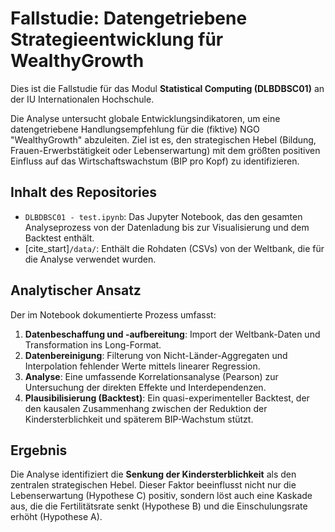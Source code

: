 # Fallstudie: Datengetriebene Strategieentwicklung für WealthyGrowth

Dies ist die Fallstudie für das Modul **Statistical Computing (DLBDBSC01)** an der IU Internationalen Hochschule.

Die Analyse untersucht globale Entwicklungsindikatoren, um eine datengetriebene Handlungsempfehlung für die (fiktive) NGO "WealthyGrowth" abzuleiten. Ziel ist es, den strategischen Hebel (Bildung, Frauen-Erwerbstätigkeit oder Lebenserwartung) mit dem größten positiven Einfluss auf das Wirtschaftswachstum (BIP pro Kopf) zu identifizieren.

## Inhalt des Repositories

* `DLBDBSC01 - test.ipynb`: Das Jupyter Notebook, das den gesamten Analyseprozess von der Datenladung bis zur Visualisierung und dem Backtest enthält.
* [cite_start]`/data/`: Enthält die Rohdaten (CSVs) von der Weltbank, die für die Analyse verwendet wurden.

## Analytischer Ansatz

Der im Notebook dokumentierte Prozess umfasst:

1.  **Datenbeschaffung und -aufbereitung**: Import der Weltbank-Daten und Transformation ins Long-Format.
2.  **Datenbereinigung**: Filterung von Nicht-Länder-Aggregaten und Interpolation fehlender Werte mittels linearer Regression.
3.  **Analyse**: Eine umfassende Korrelationsanalyse (Pearson) zur Untersuchung der direkten Effekte und Interdependenzen.
4.  **Plausibilisierung (Backtest)**: Ein quasi-experimenteller Backtest, der den kausalen Zusammenhang zwischen der Reduktion der Kindersterblichkeit und späterem BIP-Wachstum stützt.

## Ergebnis

Die Analyse identifiziert die **Senkung der Kindersterblichkeit** als den zentralen strategischen Hebel. Dieser Faktor beeinflusst nicht nur die Lebenserwartung (Hypothese C) positiv, sondern löst auch eine Kaskade aus, die die Fertilitätsrate senkt (Hypothese B) und die Einschulungsrate erhöht (Hypothese A).
